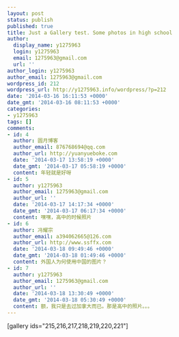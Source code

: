 ```yaml
---
layout: post
status: publish
published: true
title: Just a Gallery test. Some photos in high school
author:
  display_name: y1275963
  login: y1275963
  email: 1275963@gmail.com
  url: ''
author_login: y1275963
author_email: 1275963@gmail.com
wordpress_id: 212
wordpress_url: http://y1275963.info/wordpress/?p=212
date: '2014-03-16 16:11:53 +0000'
date_gmt: '2014-03-16 08:11:53 +0000'
categories:
- y1275963
tags: []
comments:
- id: 4
  author: 圆月博客
  author_email: 876768694@qq.com
  author_url: http://yuanyueboke.com
  date: '2014-03-17 13:58:19 +0000'
  date_gmt: '2014-03-17 05:58:19 +0000'
  content: 年轻就是好呀
- id: 5
  author: y1275963
  author_email: 1275963@gmail.com
  author_url: ''
  date: '2014-03-17 14:17:34 +0000'
  date_gmt: '2014-03-17 06:17:34 +0000'
  content: 嘿嘿，高中的时候照片
- id: 6
  author: 冯耀宗
  author_email: a394062665@126.com
  author_url: http://www.ssffx.com
  date: '2014-03-18 09:49:46 +0000'
  date_gmt: '2014-03-18 01:49:46 +0000'
  content: 外国人为何使用中国的图片？
- id: 7
  author: y1275963
  author_email: 1275963@gmail.com
  author_url: ''
  date: '2014-03-18 13:30:49 +0000'
  date_gmt: '2014-03-18 05:30:49 +0000'
  content: 额，我只是去过加拿大而已。那是高中的照片。。。
---
```

<p>[gallery ids="215,216,217,218,219,220,221"]</p>
